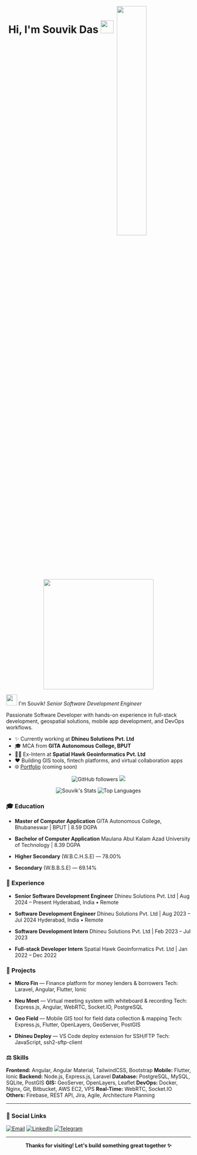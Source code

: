 <!-- Night Owl Image -->

<div>
  <img align="right" width="40%" src="https://owlbertsio-resized.s3.amazonaws.com/Popper.psd.full.png">
</div>

<!-- Header Name -->

<h1 align="center"><b>Hi, I'm Souvik Das</b> <img src="https://media.giphy.com/media/hvRJCLFzcasrR4ia7z/giphy.gif" width="35"></h1>
<p align="center">
  <br><br>
  <img src="https://little.kylerconway.com/images/golang-what.gif" width="300">
</p>

<img src="https://emojis.slackmojis.com/emojis/images/1531849430/4246/blob-sunglasses.gif?1531849430" width="30"/> I'm Souvik!
*Senior Software Development Engineer*

<!-- Intro -->

<p align="left">
  Passionate Software Developer with hands-on experience in full-stack development, geospatial solutions, mobile app development, and DevOps workflows.
</p>

* ✨ Currently working at **Dhineu Solutions Pvt. Ltd**
* 🎓 MCA from **GITA Autonomous College, BPUT**
* 👨‍💼 Ex-Intern at **Spatial Hawk Geoinformatics Pvt. Ltd**
* ❤ Building GIS tools, fintech platforms, and virtual collaboration apps
* 🌐 [Portfolio](https://github.com/souvikd2019) (coming soon)

<div align="center">

![GitHub followers](https://img.shields.io/github/followers/souvikd2019)
[![](https://visitcount.itsvg.in/api?id=souvikd2019\&label=Profile%20Views\&color=0\&icon=0\&pretty=false)](https://visitcount.itsvg.in)

![Souvik's Stats](https://github-readme-stats.vercel.app/api?username=souvikd2019\&theme=dracula\&show_icons=true\&hide_border=false\&count_private=true)
![Top Languages](https://github-readme-stats.vercel.app/api/top-langs/?username=souvikd2019\&theme=dark\&show_icons=true\&hide_border=false\&layout=compact)

</div>

### 🎓 Education

* **Master of Computer Application**
  GITA Autonomous College, Bhubaneswar | BPUT | 8.59 DGPA

* **Bachelor of Computer Application**
  Maulana Abul Kalam Azad University of Technology | 8.39 DGPA

* **Higher Secondary** (W\.B.C.H.S.E) — 78.00%

* **Secondary** (W\.B.B.S.E) — 69.14%

### 💼 Experience

* **Senior Software Development Engineer**
  Dhineu Solutions Pvt. Ltd | Aug 2024 – Present
  Hyderabad, India • Remote

* **Software Development Engineer**
  Dhineu Solutions Pvt. Ltd | Aug 2023 – Jul 2024
  Hyderabad, India • Remote

* **Software Development Intern**
  Dhineu Solutions Pvt. Ltd | Feb 2023 – Jul 2023

* **Full-stack Developer Intern**
  Spatial Hawk Geoinformatics Pvt. Ltd | Jan 2022 – Dec 2022

### 🎨 Projects

* **Micro Fin** — Finance platform for money lenders & borrowers
  Tech: Laravel, Angular, Flutter, Ionic

* **Neu Meet** — Virtual meeting system with whiteboard & recording
  Tech: Express.js, Angular, WebRTC, Socket.IO, PostgreSQL

* **Geo Field** — Mobile GIS tool for field data collection & mapping
  Tech: Express.js, Flutter, OpenLayers, GeoServer, PostGIS

* **Dhineu Deploy** — VS Code deploy extension for SSH/FTP
  Tech: JavaScript, ssh2-sftp-client

### ⚖️ Skills

**Frontend:** Angular, Angular Material, TailwindCSS, Bootstrap
**Mobile:** Flutter, Ionic
**Backend:** Node.js, Express.js, Laravel
**Database:** PostgreSQL, MySQL, SQLite, PostGIS
**GIS:** GeoServer, OpenLayers, Leaflet
**DevOps:** Docker, Nginx, Git, Bitbucket, AWS EC2, VPS
**Real-Time:** WebRTC, Socket.IO
**Others:** Firebase, REST API, Jira, Agile, Architecture Planning

---

### 📢 Social Links

<a href="mailto:souvikd2019@outlook.com">![Email](https://img.shields.io/badge/Email-souvikd2019%40outlook.com-red?style=for-the-badge\&logo=gmail\&logoColor=white)</a> <a href="https://www.linkedin.com/in/souvikd2019">![LinkedIn](https://img.shields.io/badge/LinkedIn-0077B5?style=for-the-badge\&logo=linkedin\&logoColor=white)</a> <a href="https://t.me/souvikd">![Telegram](https://img.shields.io/badge/Telegram-2CA5E0?style=for-the-badge\&logo=telegram\&logoColor=white)</a>

---

<p align="center">
  <b>Thanks for visiting! Let's build something great together ✨</b>
</p>
